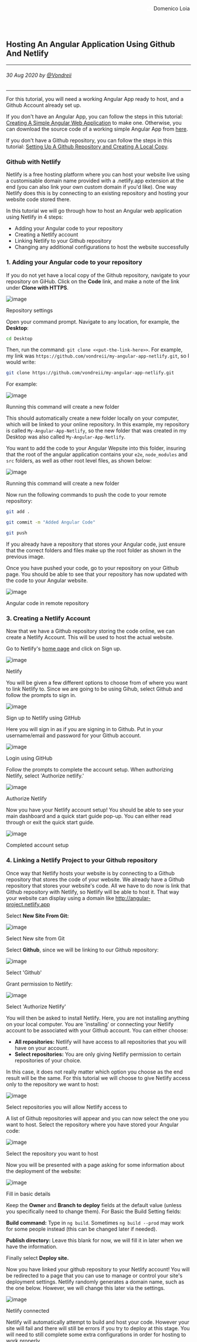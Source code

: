 <div class="parallax" style="height: 350px; background-image: url('../../../assets/blog/hosting-angular-application-using-netlify/header.jpg');">
  <div class="imageTextCollage"><a class="photoCred" style="margin-top: 300px; float: right;" href="https://unsplash.com/@domenicoloia" target="_blank" rel="noopener noreferrer" title="Download free do whatever you want high-resolution photos from Igor Miske"><span style="display:inline-block;padding:2px 3px"><svg xmlns="http://www.w3.org/2000/svg" style="height:12px;width:auto;vertical-align:middle;top:-2px;fill:white" viewBox="0 0 32 32"><title>unsplash-logo</title><path d="M10 9V0h12v9H10zm12 5h10v18H0V14h10v9h12v-9z"></path></svg></span><span style="display:inline-block;padding:2px 3px">Domenico Loia</span></a></div>
</div>
<br>
<div class="writtenContent">

## Hosting An Angular Application Using Github And Netlify
___

###### 30 Aug 2020 by [@Vondreii](https://www.instagram.com/vondreii/?hl=en)
___

For this tutorial, you will need a working Angular App ready to host, and a Github Account already set up.

If you don't have an Angular App, you can follow the steps in this tutorial: [Creating A Simple Angular Web Application](/blog/post/creatingASimpleAngularWebApplication) to make one.
Otherwise, you can download the source code of a working simple Angular App from [here](https://github.com/vondreii/Example-Angular-Project-Tutorial).

If you don't have a Github repository, you can follow the steps in this tutorial: [Setting Up A Github Repository and Creating A Local Copy](/blog/post/settingUpASimpleGithubRemoteAndLocalRepository).

### Github with Netlify

Netlify is a free hosting platform where you can host your website live using a customisable domain name provided with a .netlify.app extension at the end (you can also link your own custom domain if you'd like).
One way Netlify does this is by connecting to an existing repository and hosting your website code stored there.

In this tutorial we will go through how to host an Angular web application using Netlify in 4 steps:

* Adding your Angular code to your repository
* Creating a Netlify account 
* Linking Netlify to your Github repository
* Changing any additional configurations to host the website successfully

### 1. Adding your Angular code to your repository

If you do not yet have a local copy of the Github repository, navigate to your repository on GiHub.
Click on the **Code** link, and make a note of the link under **Clone with HTTPS**.

<div class="blog-image-container">
    <img src="../../../assets/blog/hosting-angular-application-using-netlify/clone.PNG" alt="image" class="blog-image-full"/>
	<div class="content-photo-credit"><p>Repository settings</p></div>
</div>

Open your command prompt. Navigate to any location, for example, the **Desktop**:

```Bash
cd Desktop
```

Then, run the command: `git clone <<put-the-link-here>>`. For example, my link was `https://github.com/vondreii/my-angular-app-netlify.git`, so I would write:

```Bash
git clone https://github.com/vondreii/my-angular-app-netlify.git
```

For example:

<div class="blog-image-container">
    <img src="../../../assets/blog/hosting-angular-application-using-netlify/git-clone-local.PNG" alt="image" class="blog-image-full"/>
	<div class="content-photo-credit"><p>Running this command will create a new folder</p></div>
</div>

This should automatically create a new folder locally on your computer, which will be linked to your online repository.
In this example, my repository is called `My-Angular-App-Netlify`, so the new folder that was created in my Desktop was also called `My-Angular-App-Netlify`.

You want to add the code to your Angular Wepsite into this folder, insuring that the root of the angular application contains your `e2e`, `node_modules` and `src` folders, as well as other root level files, as shown below:

<div class="blog-image-container">
    <img src="../../../assets/blog/hosting-angular-application-using-netlify/root-application.PNG" alt="image" class="blog-image-full"/>
	<div class="content-photo-credit"><p>Running this command will create a new folder</p></div>
</div>

Now run the following commands to push the code to your remote repository:

```Bash
git add .
```

```Bash
git commit -m "Added Angular Code"
```

```Bash
git push
```

If you already have a repository that stores your Angular code, just ensure that the correct folders and files make up the root folder as shown in the previous image. 

Once you have pushed your code, go to your repository on your Github page. You should be able to see that your repository has now updated with the code to your Angular website.

<div class="blog-image-container">
    <img src="../../../assets/blog/hosting-angular-application-using-netlify/angular-code-pushed-to-github.PNG" alt="image" class="blog-image-full"/>
	<div class="content-photo-credit"><p>Angular code in remote repository</p></div>
</div>

### 3. Creating a Netlify Account 
	
Now that we have a Github repository storing the code online, we can create a Netlify Account. This will be used to host the actual website.

Go to Netlify's [home page](https://www.netlify.com/) and click on Sign up.

<div class="blog-image-container">
    <img src="../../../assets/blog/hosting-angular-application-using-netlify/netlify-sign-up.PNG" alt="image" class="blog-image-full"/>
	<div class="content-photo-credit"><p>Netlify</p></div>
</div>

You will be given a few different options to choose from of where you want to link Netlify to. Since we are going to be using Gihub, select Github and follow the prompts to sign in.

<div class="blog-image-container">
    <img src="../../../assets/blog/hosting-angular-application-using-netlify/welcome-to-netlify.PNG" alt="image" class="blog-image-full"/>
	<div class="content-photo-credit"><p>Sign up to Netlify using GitHub</p></div>
</div>

Here you will sign in as if you are signing in to Github. Put in your username/email and password for your Github account.

<div class="blog-image-container">
    <img src="../../../assets/blog/hosting-angular-application-using-netlify/SignUpToGithubViaNetlify.PNG" alt="image" class="blog-image-full"/>
	<div class="content-photo-credit"><p>Login using GitHub</p></div>
</div>

Follow the prompts to complete the account setup. When authorizing Netlify, select 'Authorize netlify.'

<div class="blog-image-container">
    <img src="../../../assets/blog/hosting-angular-application-using-netlify/autho.PNG" alt="image" class="blog-image-full"/>
	<div class="content-photo-credit"><p>Authorize Netlify</p></div>
</div>

Now you have your Netlify account setup! You should be able to see your main dashboard and a quick start guide pop-up. You can either read through or exit the quick start guide.

<div class="blog-image-container">
    <img src="../../../assets/blog/hosting-angular-application-using-netlify/netlifySignUpComplete.PNG" alt="image" class="blog-image-full"/>
	<div class="content-photo-credit"><p>Completed account setup</p></div>
</div>

### 4. Linking a Netlify Project to your Github repository

Once way that Netlify hosts your website is by connecting to a Github repository that stores the code of your website. We already have a Github repository that stores your website's code. 
All we have to do now is link that Github repository with Netlify, so Netlify will be able to host it.
That way your website can display using a domain like http://angular-project.netlify.app

Select **New Site From Git:**

<div class="blog-image-container">
    <img src="../../../assets/blog/hosting-angular-application-using-netlify/newSiteFromGit.PNG" alt="image" class="blog-image-full"/>
	<div class="content-photo-credit"><p>Select New site from Git</p></div>
</div>

Select **Github**, since we will be linking to our Github repository:

<div class="blog-image-container">
    <img src="../../../assets/blog/hosting-angular-application-using-netlify/newSiteFromGit2.PNG" alt="image" class="blog-image-full"/>
	<div class="content-photo-credit"><p>Select 'Github'</p></div>
</div>

Grant permission to Netlify:

<div class="blog-image-container">
    <img src="../../../assets/blog/hosting-angular-application-using-netlify/newSiteFromGit3.PNG" alt="image" class="blog-image-full"/>
	<div class="content-photo-credit"><p>Select 'Authorize Netlify'</p></div>
</div>

You will then be asked to install Netlify. Here, you are not installing anything on your local computer. You are 'installing' or connecting your Netlify account to be associated with your Github account.
You can either choose:
* **All repositories:** Netlify will have access to all repositories that you will have on your account. 
* **Select repositories:** You are only giving Netlify permission to certain repositories of your choice.

In this case, it does not really matter which option you choose as the end result will be the same. For this tutorial we will choose to give Netlify access only to the repository we want to host:

<div class="blog-image-container">
    <img src="../../../assets/blog/hosting-angular-application-using-netlify/newSiteFromGit4.PNG" alt="image" class="blog-image-full"/>
	<div class="content-photo-credit"><p>Select repositories you will allow Netlify access to</p></div>
</div>

A list of Github repositories will appear and you can now select the one you want to host.
Select the repository where you have stored your Angular code:

<div class="blog-image-container">
    <img src="../../../assets/blog/hosting-angular-application-using-netlify/newSiteFromGit5.PNG" alt="image" class="blog-image-full"/>
	<div class="content-photo-credit"><p>Select the repository you want to host</p></div>
</div>

Now you will be presented with a page asking for some information about the deployment of the website:

<div class="blog-image-container">
    <img src="../../../assets/blog/hosting-angular-application-using-netlify/newSiteFromGit6.PNG" alt="image" class="blog-image-full"/>
	<div class="content-photo-credit"><p>Fill in basic details</p></div>
</div>

Keep the **Owner** and **Branch to deploy** fields at the default value (unless you specifically need to change them).
For Basic the Build Setting fields:

**Build command:** Type in `ng build`. Sometimes `ng build --prod` may work for some people instead (this can be changed later if needed).

**Publish directory:** Leave this blank for now, we will fill it in later when we have the information.

Finally select **Deploy site.**

Now you have linked your github repository to your Netlify account! You will be redirected to a page that you can use to manage or control your site's deployment settings. Netlify randomly generates a domain name, such as the one below.
However, we will change this later via the settings.

<div class="blog-image-container">
    <img src="../../../assets/blog/hosting-angular-application-using-netlify/netlifyConnected.PNG" alt="image" class="blog-image-full"/>
	<div class="content-photo-credit"><p>Netlify connected</p></div>
</div>

Netlify will automatically attempt to build and host your code. However your site will fail and there will still be errors if you try to deploy at this stage.
You will need to still complete some extra configurations in order for hosting to work properly. 

<div class="blog-image-container">
    <img src="../../../assets/blog/hosting-angular-application-using-netlify/FailedDeploy.PNG" alt="image" class="blog-image"/>
	<div class="content-photo-credit"><p>Failed deploys</p></div>
</div>

### 5. Changing any additional configurations to host the site successfully

#### Adding the _redirects file

Go back to your application's directory (the local repository where your code is stored on your computer).

First you will need to add a _redirects file. Without it, you will get a screen showing an error if you try to navigate or refresh your pages.

<!-- ToDo: Add an image of the error page that happens without _redirects -->

If you want, you can download a completed _redirects file from <a href="../../assets/downloads/redirects.zip"> here </a>.
Unzip the folder and copy the _redirects file into your `AngularApp > src` folder so it looks like this:

<div class="blog-image-container">
    <img src="../../../assets/blog/hosting-angular-application-using-netlify/redirectsFile.PNG" alt="image" class="blog-image-full"/>
	<div class="content-photo-credit"><p>_redirects folder</p></div>
</div>

Otherwise, you can create the file manually. 
Create a new file called `_redirects` (without an extension) in `AngularApp > src` (as shown above). 

Add the following code into the file: 

```Bash
/*    /index.html    200
```

#### Build/Compile your project

You need to build/compile your angular project. Run the following command in your `AngularApp` directory. 

```Bash
ng build
```

Once the code finishes building, a dist folder will be created as shown in the image below:

<div class="blog-image-container">
    <img src="../../../assets/blog/hosting-angular-application-using-netlify/distFolderCreated.PNG" alt="image" class="blog-image-full"/>
	<div class="content-photo-credit"><p>dist folder created</p></div>
</div>

Now open the `.gitignore` file:

<div class="blog-image-container">
    <img src="../../../assets/blog/hosting-angular-application-using-netlify/gitignore.PNG" alt="image" class="blog-image-full"/>
	<div class="content-photo-credit"><p>.gitignore file</p></div>
</div>

The top part of the file should look like this: 

<div class="blog-image-container">
    <img src="../../../assets/blog/hosting-angular-application-using-netlify/gitignore2.PNG" alt="image" class="blog-image-full"/>
	<div class="content-photo-credit"><p>.gitignore code</p></div>
</div>

Completely delete the line `/dist` (the line highlighted in the image above). 

This is because when you push your changes to the remote repository, git will be ignoring your `/dist` folder and will therefore not include it.

Now we can push the changes we made to the github repository.

```Bash
git add .
```

```Bash
git commit -m "Added redirects, updated gitignore and compiled the project"
```

```Bash
git push
```
	
If you go to your remote repository you will see that your `dist/{project-name}` is now stored:

<div class="blog-image-container">
    <img src="../../../assets/blog/hosting-angular-application-using-netlify/distFolderInRepo.PNG" alt="image" class="blog-image-full"/>
	<div class="content-photo-credit"><p>dist/{project-name} stored remotely on Github</p></div>
</div>

It is important that you have your `dist/{project-name}` folder here because Netlify will use this to host your website.
Here, you can see that mine is `dist/test-angular-app`.

#### Configure your Build settings

Finally, go back to your site's page on Netlify and click on the **Deploy settings** for your site.

<div class="blog-image-container">
    <img src="../../../assets/blog/hosting-angular-application-using-netlify/deploySettings.PNG" alt="image" class="blog-image-full"/>
	<div class="content-photo-credit"><p>dist/{project-name} stored remotely on Github</p></div>
</div>

Click on **Build and Deploy**, then **Edit Settings:**

<div class="blog-image-container">
    <img src="../../../assets/blog/hosting-angular-application-using-netlify/BuildAndDeploySettings1.PNG" alt="image" class="blog-image-full"/>
	<div class="content-photo-credit"><p>Deploy Settings</p></div>
</div>

Edit the **Publish directory** field, which we left blank previously. Here, this is where you put your `dist/{project-name}` from before. (This is the dist folder that shows in your Github remote repository).
For example, mine was `dist/test-angular-app`:

<div class="blog-image-container">
    <img src="../../../assets/blog/hosting-angular-application-using-netlify/BuildAndDeploySettings2.PNG" alt="image" class="blog-image-full"/>
	<div class="content-photo-credit"><p>Change the Publish Directory</p></div>
</div>

Press save.

#### Change your domain name

If you want to change the domain name to something that is not automaticaly generated, go back to the **Deploy settings.**

<div class="blog-image-container">
    <img src="../../../assets/blog/hosting-angular-application-using-netlify/deploySettings.PNG" alt="image" class="blog-image-full"/>
	<div class="content-photo-credit"><p>Deploy settings</p></div>
</div>

Click on **Domain Management** and **options**:

<div class="blog-image-container">
    <img src="../../../assets/blog/hosting-angular-application-using-netlify/editDomains.PNG" alt="image" class="blog-image-full"/>
	<div class="content-photo-credit"><p>Domain Management tab</p></div>
</div>

Type in your new domain.

<div class="blog-image-container">
    <img src="../../../assets/blog/hosting-angular-application-using-netlify/anotherDomain.PNG" alt="image" class="blog-image-full"/>
	<div class="content-photo-credit"><p>Enter your new domain name</p></div>
</div>

Because this will be a free domain, Netlify will add a `.netlify.app` extension at the end. If you do not want this you will need to purchase or acquire another domain and add this to Netlify to use instead.


#### Run, Test and Deploy your website

Go back to your site's page on Netlify. Netlify should automatically attempt to deploy your site again. If not, you can select the **Trigger Deploy** option.

Wait for a while until your site finishes deploying.

Go into the search bar and type your new domain name, for example http://another-domain.netlify.app, and you should now be able to see your website up and running:

<div class="blog-image-container">
    <img src="../../../assets/blog/hosting-angular-application-using-netlify/final.PNG" alt="image" class="blog-image-full"/>
	<div class="content-photo-credit"><p>Run your new site</p></div>
</div>
 
### Key Points
If you want to make changes to your website, all you have to do is edit your Angular app code in your local repository, and run `git add .`, `git commit -m "type message here"`, and `git push` to save it to your remote Github repository.
Everytime you `git push`, Netlify will automatically trigger an attempt to re-deploy your code including the new changes.

<!-- ToDo add some images to show this somehow. -->

### Resources

* [First Steps Using Netlify & Angular](https://www.netlify.com/blog/2019/09/23/first-steps-using-netlify-angular/)
* [Deploying an Angular App to Netlify](https://scotch.io/tutorials/deploying-an-angular-app-to-netlify)

<br><br>

</div>